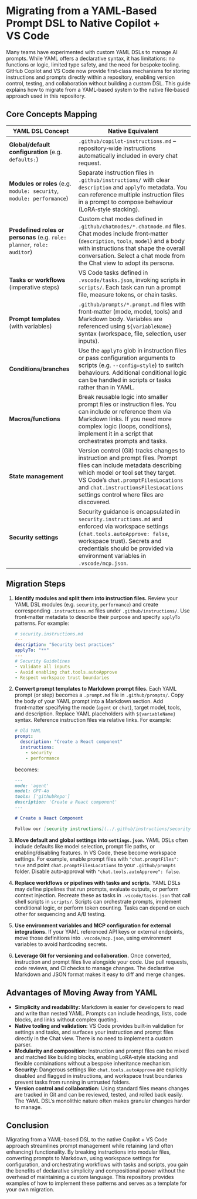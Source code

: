 # Migrating from a YAML‑Based Prompt DSL to Native Copilot + VS Code

Many teams have experimented with custom YAML DSLs to manage AI prompts. While YAML offers a declarative syntax, it has limitations: no functions or logic, limited type safety, and the need for bespoke tooling. GitHub Copilot and VS Code now provide first‑class mechanisms for storing instructions and prompts directly within a repository, enabling version control, testing, and collaboration without building a custom DSL. This guide explains how to migrate from a YAML‑based system to the native file‑based approach used in this repository.

## Core Concepts Mapping

| YAML DSL Concept | Native Equivalent |
| --- | --- |
| **Global/default configuration** (e.g. `defaults:`) | `.github/copilot-instructions.md` – repository‑wide instructions automatically included in every chat request. |
| **Modules or roles** (e.g. `module: security`, `module: performance`) | Separate instruction files in `.github/instructions/` with clear `description` and `applyTo` metadata. You can reference multiple instruction files in a prompt to compose behaviour (LoRA‑style stacking). |
| **Predefined roles or personas** (e.g. `role: planner`, `role: auditor`) | Custom chat modes defined in `.github/chatmodes/*.chatmode.md` files. Chat modes include front‑matter (`description`, `tools`, `model`) and a body with instructions that shape the overall conversation. Select a chat mode from the Chat view to adopt its persona. |
| **Tasks or workflows** (imperative steps) | VS Code tasks defined in `.vscode/tasks.json`, invoking scripts in `scripts/`. Each task can run a prompt file, measure tokens, or chain tasks. |
| **Prompt templates** (with variables) | `.github/prompts/*.prompt.md` files with front‑matter (mode, model, tools) and Markdown body. Variables are referenced using `${variableName}` syntax (workspace, file, selection, user inputs). |
| **Conditions/branches** | Use the `applyTo` glob in instruction files or pass configuration arguments to scripts (e.g. `--config=style`) to switch behaviours. Additional conditional logic can be handled in scripts or tasks rather than in YAML. |
| **Macros/functions** | Break reusable logic into smaller prompt files or instruction files. You can include or reference them via Markdown links. If you need more complex logic (loops, conditions), implement it in a script that orchestrates prompts and tasks. |
| **State management** | Version control (Git) tracks changes to instruction and prompt files. Prompt files can include metadata describing which model or tool set they target. VS Code’s `chat.promptFilesLocations` and `chat.instructionsFilesLocations` settings control where files are discovered. |
| **Security settings** | Security guidance is encapsulated in `security.instructions.md` and enforced via workspace settings (`chat.tools.autoApprove: false`, workspace trust). Secrets and credentials should be provided via environment variables in `.vscode/mcp.json`. |

## Migration Steps

1. **Identify modules and split them into instruction files.** Review your YAML DSL modules (e.g. `security`, `performance`) and create corresponding `.instructions.md` files under `.github/instructions/`. Use front‑matter metadata to describe their purpose and specify `applyTo` patterns. For example:

   ```yaml
   # security.instructions.md
   ---
   description: "Security best practices"
   applyTo: "**"
   ---
   # Security Guidelines
   - Validate all inputs
   - Avoid enabling chat.tools.autoApprove
   - Respect workspace trust boundaries
   ```

2. **Convert prompt templates to Markdown prompt files.** Each YAML prompt (or step) becomes a `.prompt.md` file in `.github/prompts/`. Copy the body of your YAML prompt into a Markdown section. Add front‑matter specifying the mode (`agent` or `chat`), target model, tools, and description. Replace YAML placeholders with `${variableName}` syntax. Reference instruction files via relative links. For example:

   ```yaml
   # Old YAML
   prompt:
     description: "Create a React component"
     instructions:
       - security
       - performance
   ```

   becomes:

   ```markdown
   ---
   mode: 'agent'
   model: GPT-4o
   tools: ['githubRepo']
   description: 'Create a React component'
   ---

   # Create a React Component

   Follow our [security instructions](../.github/instructions/security.instructions.md) and [performance instructions](../.github/instructions/performance.instructions.md) when generating code. Ask the user for a component name and use ${fileBasename} to determine where to create the file.
   ```

3. **Move default and global settings into `settings.json`.** YAML DSLs often include defaults like model selection, prompt file paths, or enabling/disabling features. In VS Code, these become workspace settings. For example, enable prompt files with `"chat.promptFiles": true` and point `chat.promptFilesLocations` to your `.github/prompts` folder. Disable auto‑approval with `"chat.tools.autoApprove": false`.

4. **Replace workflows or pipelines with tasks and scripts.** YAML DSLs may define pipelines that run prompts, evaluate outputs, or perform context injection. Recreate these as tasks in `.vscode/tasks.json` that call shell scripts in `scripts/`. Scripts can orchestrate prompts, implement conditional logic, or perform token counting. Tasks can depend on each other for sequencing and A/B testing.

5. **Use environment variables and MCP configuration for external integrations.** If your YAML referenced API keys or external endpoints, move those definitions into `.vscode/mcp.json`, using environment variables to avoid hardcoding secrets.

6. **Leverage Git for versioning and collaboration.** Once converted, instruction and prompt files live alongside your code. Use pull requests, code reviews, and CI checks to manage changes. The declarative Markdown and JSON format makes it easy to diff and merge changes.

## Advantages of Moving Away from YAML

* **Simplicity and readability:** Markdown is easier for developers to read and write than nested YAML. Prompts can include headings, lists, code blocks, and links without complex quoting.
* **Native tooling and validation:** VS Code provides built‑in validation for settings and tasks, and surfaces your instruction and prompt files directly in the Chat view. There is no need to implement a custom parser.
* **Modularity and composition:** Instruction and prompt files can be mixed and matched like building blocks, enabling LoRA‑style stacking and flexible combinations without a bespoke inheritance mechanism.
* **Security:** Dangerous settings like `chat.tools.autoApprove` are explicitly disabled and flagged in instructions, and workspace trust boundaries prevent tasks from running in untrusted folders.
* **Version control and collaboration:** Using standard files means changes are tracked in Git and can be reviewed, tested, and rolled back easily. The YAML DSL’s monolithic nature often makes granular changes harder to manage.

## Conclusion

Migrating from a YAML‑based DSL to the native Copilot + VS Code approach streamlines prompt management while retaining (and often enhancing) functionality. By breaking instructions into modular files, converting prompts to Markdown, using workspace settings for configuration, and orchestrating workflows with tasks and scripts, you gain the benefits of declarative simplicity and compositional power without the overhead of maintaining a custom language. This repository provides examples of how to implement these patterns and serves as a template for your own migration.
